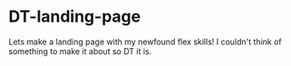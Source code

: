 # DT-landing-page

Lets make a landing page with my newfound flex skills! I couldn't think of something to make it about so DT it is.